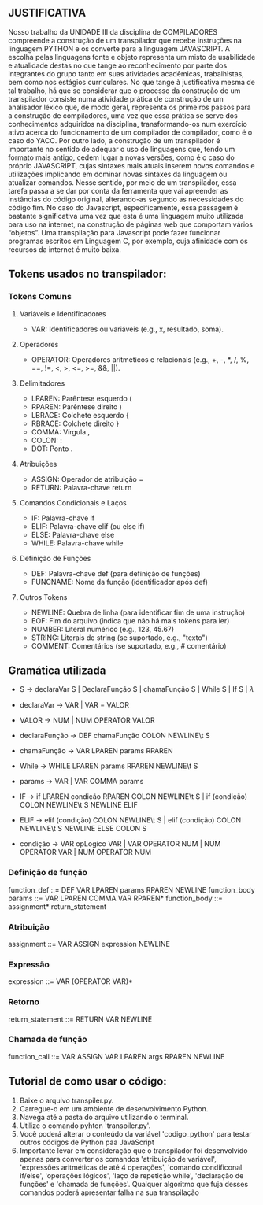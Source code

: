 ## JUSTIFICATIVA
Nosso trabalho da UNIDADE III da disciplina de COMPILADORES compreende a construção de um transpilador que recebe instruções na linguagem PYTHON e os converte para a linguagem JAVASCRIPT. A escolha pelas linguagens fonte e objeto representa um misto de usabilidade e atualidade destas no que tange ao reconhecimento por parte dos integrantes do grupo tanto em suas atividades acadêmicas, trabalhistas, bem como nos estágios curriculares.
No que tange à justificativa mesma de tal trabalho, há que se considerar que o processo da construção de um transpilador consiste numa atividade prática de construção de um analisador léxico que, de modo geral, representa os primeiros passos para a construção de compiladores, uma vez que essa prática se serve dos conhecimentos adquiridos na disciplina, transformando-os num exercício ativo acerca do funcionamento de um compilador de compilador, como é o caso do YACC.
Por outro lado, a construção de um transpilador é importante no sentido de adequar o uso de linguagens que, tendo um formato mais antigo, cedem lugar a novas versões, como é o caso do próprio JAVASCRIPT, cujas sintaxes mais atuais inserem novos comandos e utilizações implicando em dominar novas sintaxes da linguagem ou atualizar comandos. Nesse sentido, por meio de um transpilador, essa tarefa passa a se dar por conta da ferramenta que vai apreender as instâncias do código original, alterando-as segundo as necessidades do código fim.
No caso do Javascript, especificamente, essa passagem é bastante significativa uma vez que esta é uma linguagem muito utilizada para uso na internet, na construção de páginas web que comportam vários “objetos”. Uma transpilação para Javascript pode fazer funcionar programas escritos em Linguagem C, por exemplo, cuja afinidade com os recursos da internet é muito baixa.

## Tokens usados no transpilador:
### Tokens Comuns
1. Variáveis e Identificadores
    - VAR: Identificadores ou variáveis (e.g., x, resultado, soma).
2. Operadores
    - OPERATOR: Operadores aritméticos e relacionais (e.g., +, -, *, /, %, ==, !=, <, >, <=, >=, &&, ||).

3. Delimitadores
    - LPAREN: Parêntese esquerdo (
    - RPAREN: Parêntese direito )
    - LBRACE: Colchete esquerdo {
    - RBRACE: Colchete direito }
    - COMMA: Vírgula ,
    - COLON: :
    - DOT: Ponto .

4. Atribuições
    - ASSIGN: Operador de atribuição =
    - RETURN: Palavra-chave return

5. Comandos Condicionais e Laços
    - IF: Palavra-chave if
    - ELIF: Palavra-chave elif (ou else if)
    - ELSE: Palavra-chave else
    - WHILE: Palavra-chave while
    
6. Definição de Funções
    - DEF: Palavra-chave def (para definição de funções)
    - FUNCNAME: Nome da função (identificador após def)

7. Outros Tokens
    - NEWLINE: Quebra de linha (para identificar fim de uma instrução)
    - EOF: Fim do arquivo (indica que não há mais tokens para ler)
    - NUMBER: Literal numérico (e.g., 123, 45.67)
    - STRING: Literais de string (se suportado, e.g., "texto")
    - COMMENT: Comentários (se suportado, e.g., # comentário)

## Gramática utilizada
- S → declaraVar S | DeclaraFunção S | chamaFunção S | While S | If S | 𝜆

- declaraVar → VAR | VAR = VALOR

- VALOR → NUM | NUM OPERATOR VALOR

- declaraFunção → DEF chamaFunção COLON NEWLINE\t S

- chamaFunção → VAR LPAREN params RPAREN

- While → WHILE LPAREN params RPAREN NEWLINE\t S

- params → VAR | VAR COMMA params

- IF → if LPAREN condição RPAREN COLON NEWLINE\t S | if (condição) COLON NEWLINE\t S NEWLINE ELIF

- ELIF → elif (condição) COLON NEWLINE\t S | elif (condição) COLON NEWLINE\t S NEWLINE ELSE COLON S

- condição → VAR opLogico VAR | VAR OPERATOR NUM | NUM OPERATOR VAR | NUM OPERATOR NUM

### Definição de função
function_def ::= DEF VAR LPAREN params RPAREN NEWLINE function_body
params ::= VAR LPAREN COMMA VAR RPAREN*
function_body ::= assignment* return_statement

### Atribuição
assignment ::= VAR ASSIGN expression NEWLINE

### Expressão
expression ::= VAR (OPERATOR VAR)*

### Retorno
return_statement ::= RETURN VAR NEWLINE

### Chamada de função
function_call ::= VAR ASSIGN VAR LPAREN args RPAREN NEWLINE

## Tutorial de como usar o código:
1. Baixe o arquivo transpiler.py.
2. Carregue-o em um ambiente de desenvolvimento Python.
3. Navega até a pasta do arquivo utilizando o terminal.
4. Utilize o comando pyhton 'transpiler.py'.
5. Você poderá alterar o conteúdo da variável 'codigo_python' para testar outros códigos de Python paa JavaScript
6. Importante levar em consideração que o transpilador foi desenvolvido apenas para converter os comandos 'atribuição de variável', 'expressões aritméticas de até 4 operações', 'comando condificonal if/else', 'operações lógicos', 'laço de repetição while', 'declaração de funções' e 'chamada de funções'. Qualquer algoritmo que fuja desses comandos poderá apresentar falha na sua transpilação

